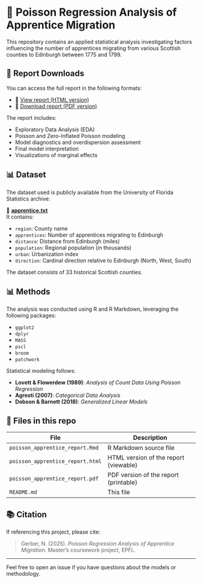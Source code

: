 # 🧮 Poisson Regression Analysis of Apprentice Migration

This repository contains an applied statistical analysis investigating factors influencing the number of apprentices migrating from various Scottish counties to Edinburgh between 1775 and 1799.

## 📄 Report Downloads

You can access the full report in the following formats:

- 📘 [View report (HTML version)](./poisson_apprentice_report.html)
- 📕 [Download report (PDF version)](./poisson_apprentice_report.pdf)

The report includes:
- Exploratory Data Analysis (EDA)
- Poisson and Zero-Inflated Poisson modeling
- Model diagnostics and overdispersion assessment
- Final model interpretation
- Visualizations of marginal effects

## 📊 Dataset

The dataset used is publicly available from the University of Florida Statistics archive:

📁 **[apprentice.txt](http://users.stat.ufl.edu/~winner/data/apprentice.txt)**  
It contains:
- `region`: County name  
- `apprentices`: Number of apprentices migrating to Edinburgh  
- `distance`: Distance from Edinburgh (miles)  
- `population`: Regional population (in thousands)  
- `urban`: Urbanization index  
- `direction`: Cardinal direction relative to Edinburgh (North, West, South)  

The dataset consists of 33 historical Scottish counties.

## 📊 Methods

The analysis was conducted using R and R Markdown, leveraging the following packages:
- `ggplot2`
- `dplyr`
- `MASS`
- `pscl`
- `broom`
- `patchwork`

Statistical modeling follows:
- **Lovett & Flowerdew (1989)**: *Analysis of Count Data Using Poisson Regression*
- **Agresti (2007)**: *Categorical Data Analysis*
- **Dobson & Barnett (2018)**: *Generalized Linear Models*

## 📁 Files in this repo

| File                          | Description                           |
|-------------------------------|---------------------------------------|
| `poisson_apprentice_report.Rmd` | R Markdown source file                |
| `poisson_apprentice_report.html` | HTML version of the report (viewable) |
| `poisson_apprentice_report.pdf` | PDF version of the report (printable) |
| `README.md`                  | This file                              |

## 📚 Citation

If referencing this project, please cite:
> Gerber, N. (2025). *Poisson Regression Analysis of Apprentice Migration*. Master’s coursework project, EPFL.

---

Feel free to open an issue if you have questions about the models or methodology.
